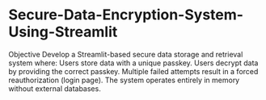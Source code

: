 # Secure-Data-Encryption-System-Using-Streamlit
Objective Develop a Streamlit-based secure data storage and retrieval system where:  Users store data with a unique passkey. Users decrypt data by providing the correct passkey. Multiple failed attempts result in a forced reauthorization (login page). The system operates entirely in memory without external databases.
